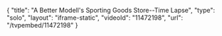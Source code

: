 {
    "title": "A Better Modell's Sporting Goods Store--Time Lapse",
    "type": "solo",
    "layout": "iframe-static",
    "videoId": "11472198",
    "url": "\/tvpembed\/11472198"
}